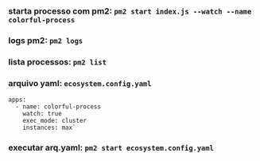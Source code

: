 ### starta processo com pm2: `pm2 start index.js --watch --name colorful-process`

### logs pm2: `pm2 logs`

### lista processos: `pm2 list`

### arquivo yaml: `ecosystem.config.yaml`
```
apps:
  - name: colorful-process
    watch: true
    exec_mode: cluster
    instances: max`
```
### executar arq.yaml: `pm2 start ecosystem.config.yaml`
